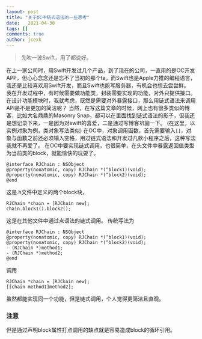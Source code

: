 ```yaml
---
layout: post
title: "关于OC中链式语法的一些思考"
date:   2021-04-30
tags: []
comments: true
author: jcexk
---
```

> 先吹一波Swift，用了都说好。

在上一家公司时，用Swift开发过几个产品，到了现在的公司，一直用的是OC开发APP，但心心念念还是忘不了当初的那个ta。而Swift也是Apple力推的编程语言，我还是比较喜欢用Swift开发，而且Swift也能写服务器，有机会也想去尝尝鲜。
我在开发过程中，有时候需要做功能类，封装需要实现的功能，对外只提供接口。在设计功能模块时，我就考虑，既然是需要对外暴露接口，那么用链式语法来调用API是不是更加的简洁呢？
当然，在写这篇文章的时候，网上也有很多类似的博客，比如大名鼎鼎的Masonry Snap，都可以在里面找到链式语法的影子，但我还是想记录下来，一是因为对swift的喜爱，二是通过写博客巩固一下。
(在这里，以实例对象为例，类对象写法类似)
在OC中，对象调用函数，首先需要输入`[]`，对象与函数之前还必须输入空格，用过链式语法和开发过几款小程序之后，这种写法我就不再爱了。
在OC中要实现链式调用，也很简单，在头文件中暴露返回值类型为当前类的block，就能愉快的玩耍了。
```
@interface RJChain : NSObject
@property(nonatomic, copy) RJChain *(^block1)(void);
@property(nonatomic, copy) RJChain *(^block2)(void);
@end
```
这是.h文件中定义的两个block块，
```
RJChain *chain = [RJChain new];
chain.block1().block2();
```
这是在其他文件中通过点语法的链式调用。
传统写法为
```
@interface RJChain : NSObject
@property(nonatomic, copy) RJChain *(^block1)(void);
@property(nonatomic, copy) RJChain *(^block2)(void);
- (RJChain *)method1;
- (RJChain *)method2;
@end
```
调用
```
RJChain *chain = [RJChain new];
[[chain method1]method2];
```
虽然都能实现同一个功能，但是链式调用，个人觉得更简洁且直观。
### 注意
但是通过声明block属性打点调用的缺点就是容易造成block的循环引用。